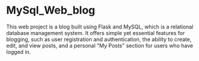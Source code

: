 # MySql_Web_blog

This web project is a blog built using Flask and MySQL, which is a relational database management system. It offers simple yet essential features for blogging, such as user registration and authentication, the ability to create, edit, and view posts, and a personal "My Posts" section for users who have logged in.